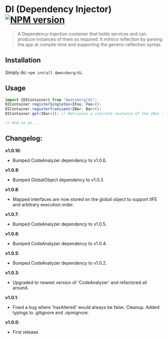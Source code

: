 # DI (Dependency Injector) [![NPM version][npm-image]][npm-url]
> A Dependency-Injection container that holds services and can produce instances of them as required. It mimics reflection by parsing the app at compile-time and supporting the generic-reflection syntax.

## Installation
Simply do: `npm install @wessberg/di`.

## Usage
```typescript
import {DIContainer} from "@wessberg/di";
DIContainer.registerSingleton<IFoo, Foo>();
DIContainer.registerTransient<IBar, Bar>();
DIContainer.get<IBar>(); // Retrieves a concrete instance of the IBar service.

// And so on...
```

## Changelog:

**v1.0.10**:

- Bumped CodeAnalyzer dependency to v1.0.6.

**v1.0.9**:

- Bumped GlobalObject dependency to v1.0.3

**v1.0.8**:

- Mapped interfaces are now stored on the global object to support IIFE and arbitrary execution order.

**v1.0.7**:

- Bumped CodeAnalyzer dependency to v1.0.5.

**v1.0.6**:

- Bumped CodeAnalyzer dependency to v1.0.4.

**v1.0.5**:

- Bumped CodeAnalyzer dependency to v1.0.2.

**v1.0.3**:

- Upgraded to newest version of 'CodeAnalyzer' and refactored all around.

**v1.0.1**:

- Fixed a bug where 'hasAltered' would always be false. Cleanup. Added typings to .gitignore and .npmignore.

**v1.0.0**:

- First release.

[npm-url]: https://npmjs.org/package/@wessberg/di
[npm-image]: https://badge.fury.io/js/@wessberg/di.svg